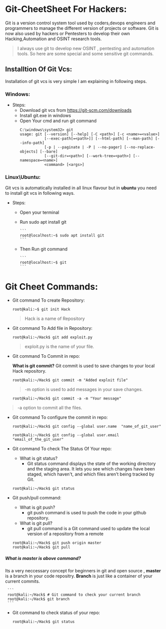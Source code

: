 # **Git-CheetSheet For Hackers:**
Git is a version control system tool used by coders,devops engineers and programmers to manage the different version of projects or software. Git is now also used by hackers or Pentesters to develop their own Hacking,Automation and OSINT research tools.
> I always use git to develop new OSINT , pentesting and automation tools.
So here are some special and some sensitive git commands.

## **Installtion Of Git Vcs:**
Installation of git vcs is very simple I am explaining in following steps.
    
### **Windows:**
* Steps:
  * Download git vcs from https://git-scm.com/downloads
  * Install git.exe in windows
  * Open Your cmd and run git command
       ```
       C:\windows\system32> git
       usage: git [--version] [--help] [-C <path>] [-c <name>=<value>]
                  [--exec-path[=<path>]] [--html-path] [--man-path] [--info-path]
                  [-p | --paginate | -P | --no-pager] [--no-replace-objects] [--bare]
                  [--git-dir=<path>] [--work-tree=<path>] [--namespace=<name>]
                  <command> [<args>]
	```

### **Linux\Ubuntu:**
Git vcs is automatically installed in all linux flavour but in **ubuntu** you need to install git vcs in following ways.
* Steps:
  * Open your terminal
  * Run sudo apt install git

        ```
        root@localhost:~$ sudo apt install git
        ```

  * Then Run git command

        ```
        root@localhost:~$ git
        ```


# **Git Cheet Commands:**

  * Git command To create Repository:
    ```
    root@kali:~$ git init Hack
    ```
    > Hack is a name of Repository

  * Git command To Add file in Repository:
    ```
    root@kali:~/Hack$ git add exploit.py
    ```
    > exploit.py is the name of your file.
 
  * Git command To Commit in repo:
   
    **What is git commit?**
    Git commit is used to save changes to your local Hack repository.
    ```
    root@kali:~/Hack$ git commit -m "Added exploit file"
    ```
    > -m option is used to add messages in your save changes.
    
    ```
    root@kali:~/Hack$ git commit -a -m "Your message"   
    ```
   > -a option to commit all the files.

 * Git command To configure the commit in repo:
   
    ```
    root@kali:~/Hack$ git config --global user.name  "name_of_git_user"
    ```
    
    ```
    root@kali:~/Hack$ git config --global user.email "email_of_the_git_user"
    ```
 * Git command To check The Status Of Your repo:
   * What is git status?
     * Git status command displays the state of the working directory and the staging area. It lets you see which changes have been staged, which haven't, and which files aren't being tracked by Git.


    ```
    root@kali:~/Hack$ git status
    ```

 * Git push/pull command:
   * What is git push?
     * git push command is used to push the code in your github repository.
   * What is git pull?
     * git pull command is a Git command used to update the local version of a repository from a remote

    ```
    root@kali:~/Hack$ git push origin master
    root@kali:~/Hack$ git pull
    ```
##### **What is master is above command?**
Its a very neccessary concept for beginners in git and open source , **master** is a branch in your code repositry. **Branch** is just like a container of your current commits.

     ```
     root@kali:~/Hack$ # Git command to check your current branch
     root@kali:~/Hack$ git branch
     ```
 * Git command to check status of your repo:
    ```
    root@kali:~/Hack$ git status
    ```


